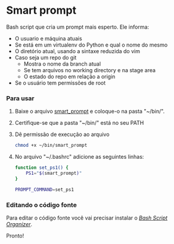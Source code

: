 Smart prompt
============

Bash script que cria um prompt mais esperto. Ele informa:

* O usuario e máquina atuais
* Se está em um virtualenv do Python e qual o nome do mesmo
* O diretório atual, usando a sintaxe reduzida do vim
* Caso seja um repo do git
    * Mostra o nome da branch atual
    * Se tem arquivos no working directory e na stage area
    * O estado do repo em relação a origin
* Se o usuário tem permissões de root

### Para usar

1. Baixe o arquivo [smart_prompt](smart_prompt) e coloque-o na pasta "~/bin/".
2. Certifique-se que a pasta "~/bin/" está no seu PATH 
3. Dê permissão de execução ao arquivo 

    ```bash
    chmod +x ~/bin/smart_prompt
    ```
4. No arquivo "~/.bashrc" adicione as seguintes linhas:
    ```bash
    function set_ps1() {
        PS1="$(smart_prompt)"
    }

    PROMPT_COMMAND=set_ps1
    ```

### Editando o código fonte

Para editar o código fonte você vai precisar instalar o *[Bash Script Organizer](https://github.com/fholiveira/bso)*.



Pronto!
